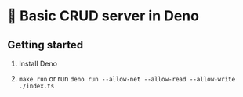 # :construction: Basic CRUD server in Deno

## Getting started

1. Install Deno

2. `make run` or run
   `deno run --allow-net --allow-read --allow-write ./index.ts`
